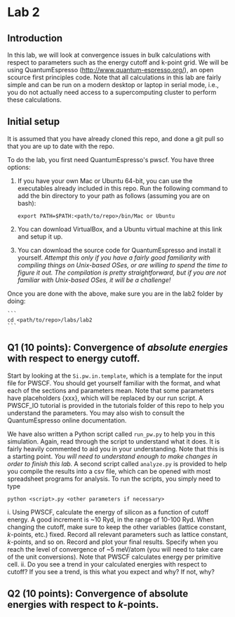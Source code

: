 # Lab 2

## Introduction

In this lab, we will look at convergence issues in bulk calculations
with respect to parameters such as the energy cutoff and k-point grid. We will be using QuantumEspresso (http://www.quantum-espresso.org/), an open scource first principles code. Note that all calculations in this lab are fairly simple and can be run on a modern desktop or laptop in serial mode, i.e., you do not actually need access to a supercomputing cluster to perform these calculations. 

## Initial setup

It is assumed that you have already cloned this repo, and done a git pull so that you are up to date with the repo.

To do the lab, you first need QuantumEspresso's pwscf. You have three options:

1. If you have your own Mac or Ubuntu 64-bit, you can use the
   executables already included in this repo. Run the following command to add the bin directory to your path as follows (assuming you are on bash):

    ```
    export PATH=$PATH:<path/to/repo>/bin/Mac or Ubuntu
    ```

2. You can download VirtualBox, and a Ubuntu virtual machine at this link and
   setup it up.
3. You can download the source code for QuantumEspresso and install it 
   yourself. *Attempt this only if you have a fairly good familiarity with compiling things on Unix-based OSes, or are willing to spend the time to figure it out. The compilation is pretty straightforward, but if you are not familiar with Unix-based OSes, it will be a challenge!*

Once you are done with the above, make sure you are in the lab2 folder by doing:

    ```
    cd <path/to/repo>/labs/lab2
    ```

## Q1 (10 points): Convergence of *absolute energies* with respect to energy cutoff.

Start by looking at the `Si.pw.in.template`, which is a template for the input file for PWSCF. You should get yourself familiar with the format, and what each of the sections and parameters mean. Note that some parameters have placeholders {xxx}, which will be replaced by our run script. A PWSCF_IO tutorial is provided in the tutorials folder of this repo to help you understand the parameters. You may also wish to consult the QuantumEspresso online documentation.

We have also written a Python script called `run_pw.py` to help you in this simulation. Again, read through the script to understand what it does. It is fairly heavily commented to aid you in your understanding. Note that this is a starting point. *You will need to understand enough to make changes in order to finish this lab.* A second script called `analyze.py` is provided to help you compile the results into a csv file, which can be opened with most spreadsheet programs for analysis. To run the scripts, you simply need to type

```python <script>.py <other parameters if necessary>```

i.  Using PWSCF, calculate the energy of silicon as a function of cutoff
    energy. A good increment is ~10 Ryd, in the range of 10-100 Ryd. When changing the cutoff, make sure to keep the other variables (lattice constant, *k*-points, etc.) fixed. Record all relevant parameters such as lattice constant, *k*-points, and so on. Record and plot your final results. Specify when you reach the level of convergence of ~5 meV/atom (you will need to take care of the unit conversions). Note that PWSCF calculates energy per primitive cell. 
ii. Do you see a trend in your calculated energies with respect to cutoff? 
    If you see a trend, is this what you expect and why? If not, why?

## Q2 (10 points): Convergence of absolute energies with respect to *k*-points.

